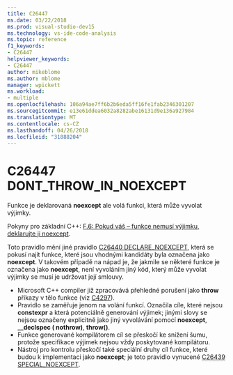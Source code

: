 ```yaml
---
title: C26447
ms.date: 03/22/2018
ms.prod: visual-studio-dev15
ms.technology: vs-ide-code-analysis
ms.topic: reference
f1_keywords:
- C26447
helpviewer_keywords:
- C26447
author: mikeblome
ms.author: mblome
manager: wpickett
ms.workload:
- multiple
ms.openlocfilehash: 106a94ae7ff6b2b6eda5ff16fe1fab2346301207
ms.sourcegitcommit: e13e61ddea6032a8282abe16131d9e136a927984
ms.translationtype: MT
ms.contentlocale: cs-CZ
ms.lasthandoff: 04/26/2018
ms.locfileid: "31888204"
---
```

# <a name="c26447-dontthrowinnoexcept"></a>C26447 DONT_THROW_IN_NOEXCEPT

Funkce je deklarovaná **noexcept** ale volá funkci, která může vyvolat výjimky.

Pokyny pro základní C++: [F.6: Pokud váš – funkce nemusí výjimku, deklarujte ji noexcept](https://github.com/isocpp/CppCoreGuidelines/blob/master/CppCoreGuidelines.md#f6-if-your-function-may-not-throw-declare-it-noexcept).

Toto pravidlo mění jiné pravidlo [C26440 DECLARE_NOEXCEPT](c26440.md), která se pokusí najít funkce, které jsou vhodnými kandidáty byla označena jako **noexcept**. V takovém případě na nápad je, že jakmile se některé funkce je označena jako **noexcept**, není vyvoláním jiný kód, který může vyvolat výjimky se musí je udržovat její smlouvy.

- Microsoft C++ compiler již zpracovává přehledné porušení jako **throw** příkazy v tělo funkce (viz [C4297](/cpp/error-messages/compiler-warnings/compiler-warning-level-1-c4297)).
- Pravidlo se zaměřuje jenom na volání funkcí. Označila cíle, které nejsou **constexpr** a která potenciálně generování výjimek; jinými slovy se nejsou označeny explicitně jako jiný vyvolávání pomocí **noexcept**, **__declspec ( nothrow)**, **throw()**.
- Funkce generované kompilátorem cíl se přeskočí ke snížení šumu, protože specifikace výjimek nejsou vždy poskytované kompilátoru.
- Nástroj pro kontrolu přeskočí také speciální druhy cíl funkce, které budou k implementaci jako **noexcept**; je toto pravidlo vynucené [C26439 SPECIAL_NOEXCEPT](c26439.md).


